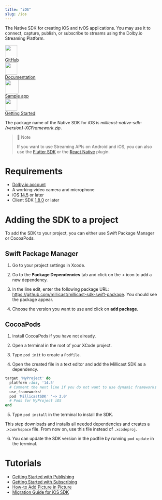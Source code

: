 ```yaml
---
title: "iOS"
slug: /ios
---
```

The Native SDK for creating iOS and tvOS applications. You may use it to connect, capture, publish, or subscribe to streams using the Dolby.io Streaming Platform.

<div class="dolbyio-cards-container">
 
 <a class="dolbyio-card dolbyio-card-1" href="https://github.com/millicast/millicast-native-sdk/releases">
 <div class="dolbyio-card-image">
 <img width="40px" src="https://files.readme.io/3f65ad7-github_svg.svg"/>
 </div>
 <div class="dolbyio-card-header">GitHub</div>
 <div class="dolbyio-card-description">
 </div>
 </a>
 
 <a class="dolbyio-card dolbyio-card-2" href="https://millicast.github.io/doc/latest/apple/documentation/millicastsdk">
 <div class="dolbyio-card-image">
 <img width="40px" class="dolbyio-card-svg-icon" src="https://files.readme.io/049dc13-documentation_icon.svg"/>
 </div>
 <div class="dolbyio-card-header">Documentation</div>
 <div class="dolbyio-card-description">
 </div>
 </a>
 
 <a class="dolbyio-card dolbyio-card-3" href="https://github.com/dolbyio-samples/stream-sdk-ios-getting-started">
 <div class="dolbyio-card-image">
 <img width="45px" class="dolbyio-card-svg-icon" src="https://files.readme.io/0c11f2f-sampleapp_icon.svg"/>
 </div>
 <div class="dolbyio-card-header">Sample app</div>
 <div class="dolbyio-card-description">
 </div>
 </a>
 
 <a class="dolbyio-card dolbyio-card-4" href="/millicast/client-sdks/ios-getting-started-with-publishing">
 <div class="dolbyio-card-image">
 <img width="40px" class="dolbyio-card-svg-icon" src="https://files.readme.io/dde6508-GettingStarted-default.svg"/>
 </div>
 <div class="dolbyio-card-header">Getting Started</div>
 <div class="dolbyio-card-description">
 </div>
 </a>
 
</div>

The package name of the Native SDK for iOS is _millicast-native-sdk-\{version\}-XCFramework.zip_.

> 📘 Note
> 
> If you want to use Streaming APIs on Android and iOS, you can also use the [Flutter SDK](/millicast/client-sdks/flutter.md) or the [React Native](/millicast/client-sdks/rn.md) plugin.

# Requirements

- [Dolby.io account](https://dashboard.dolby.io/signup)
- A working video camera and microphone
- iOS [14.5](https://support.apple.com/en-us/HT211808) or later
- Client SDK [1.8.0](https://github.com/millicast/millicast-native-sdk/releases) or later

# Adding the SDK to a project

To add the SDK to your project, you can either use Swift Package Manager or CocoaPods.

## Swift Package Manager

1. Go to your project settings in Xcode.

2. Go to the **Package Dependencies** tab and click on the **+** icon to add a new dependency.

3. In the line edit, enter the following package URL: https://github.com/millicast/millicast-sdk-swift-package. You should see the package appear.

4. Choose the version you want to use and click on **add package**.

## CocoaPods

1. Install CocoaPods if you have not already.

2. Open a terminal in the root of your XCode project.

3. Type `pod init` to create a `Podfile`.

4. Open the created file in a text editor and add the Millicast SDK as a dependency.

```ruby
target 'MyProject' do
  platform :ios, '14.5'
  # Comment the next line if you do not want to use dynamic frameworks
  use_frameworks!
  pod 'MillicastSDK' '~> 2.0'
  # Pods for MyProject iOS
end
```

5. Type `pod install` in the terminal to install the SDK.

This step downloads and installs all needed dependencies and creates a `.xcworkspace` file. From now on, use this file instead of `.xcodeproj`.

6. You can update the SDK version in the podfile by running `pod update` in the terminal.

# Tutorials

- [Getting Started with Publishing](/millicast/client-sdks/ios/ios-getting-started-with-publishing.md)
- [Getting Started with Subscribing](/millicast/client-sdks/ios/ios-getting-started-with-subscribing.md)
- [How-to Add Picture in Picture](/millicast/client-sdks/ios/ios-how-to-add-picture-in-picture.mdx)
- [Migration Guide for iOS SDK](/millicast/client-sdks/ios/ios-sdk-migration-guide.mdx)
